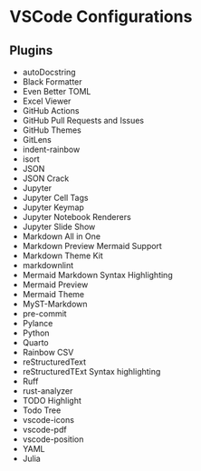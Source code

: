 # VSCode Configurations

## Plugins

- autoDocstring
- Black Formatter
- Even Better TOML
- Excel Viewer
- GitHub Actions
- GitHub Pull Requests and Issues
- GitHub Themes
- GitLens
- indent-rainbow
- isort
- JSON
- JSON Crack
- Jupyter
- Jupyter Cell Tags
- Jupyter Keymap
- Jupyter Notebook Renderers
- Jupyter Slide Show
- Markdown All in One
- Markdown Preview Mermaid Support
- Markdown Theme Kit
- markdownlint
- Mermaid Markdown Syntax Highlighting
- Mermaid Preview
- Mermaid Theme
- MyST-Markdown
- pre-commit
- Pylance
- Python
- Quarto
- Rainbow CSV
- reStructuredText
- reStructuredTExt Syntax highlighting
- Ruff
- rust-analyzer
- TODO Highlight
- Todo Tree
- vscode-icons
- vscode-pdf
- vscode-position
- YAML
- Julia